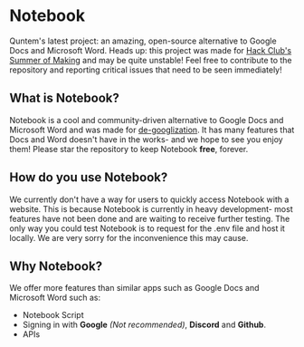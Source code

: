 
# Notebook

Quntem's latest project: an amazing, open-source alternative to Google Docs and Microsoft Word. Heads up: this project was made for [Hack Club's Summer of Making](https://summer.hackclub.com/) and may be quite unstable! Feel free to contribute to the repository and reporting critical issues that need to be seen immediately!

## What is Notebook?

Notebook is a cool and community-driven alternative to Google Docs and Microsoft Word and was made for [de-googlization](https://en.wikipedia.org/wiki/DeGoogle). It has many features that Docs and Word doesn't have in the works- and we hope to see you enjoy them! Please star the repository to keep Notebook **free**, forever.

## How do you use Notebook?

We currently don't have a way for users to quickly access Notebook with a website. This is because Notebook is currently in heavy development- most features have not been done and are waiting to receive further testing. The only way you could test Notebook is to request for the .env file and host it locally. We are very sorry for the inconvenience this may cause.

## Why Notebook?

We offer more features than similar apps such as Google Docs and Microsoft Word such as:

- Notebook Script
- Signing in with **Google** _(Not recommended)_, **Discord** and **Github**.
- APIs
